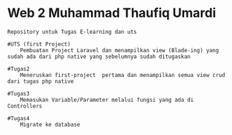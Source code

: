 # Web 2 Muhammad Thaufiq Umardi
	Repository untuk Tugas E-learning dan uts

	#UTS (first Project)
		Pembuatan Project Laravel dan menampilkan view (Blade-ing) yang sudah ada dari php native yang sebelumnya sudah ditugaskan

	#Tugas2 
		Meneruskan first-project  pertama dan menampilkan semua view crud dari tugas php native
	
	#Tugas3
		Memasukan Variable/Parameter melalui fungsi yang ada di Controllers

	#Tugas4
		Migrate ke database 
